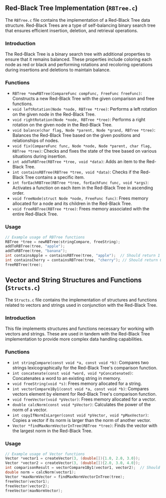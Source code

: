 ## Red-Black Tree Implementation (`RBTree.c`)

The `RBTree.c` file contains the implementation of a Red-Black Tree data structure. Red-Black Trees are a type of self-balancing binary search tree that ensures efficient insertion, deletion, and retrieval operations.

### Introduction

The Red-Black Tree is a binary search tree with additional properties to ensure that it remains balanced. These properties include coloring each node as red or black and performing rotations and recoloring operations during insertions and deletions to maintain balance.

### Functions

- `RBTree *newRBTree(CompareFunc compFunc, FreeFunc freeFunc)`: Constructs a new Red-Black Tree with the given comparison and free functions.
- `void leftRotation(Node *node, RBTree *tree)`: Performs a left rotation on the given node in the Red-Black Tree.
- `void rightRotation(Node *node, RBTree *tree)`: Performs a right rotation on the given node in the Red-Black Tree.
- `void balance(char flag, Node *parent, Node *grand, RBTree *tree)`: Balances the Red-Black Tree based on the given positions and relationships of nodes.
- `void fix(CompareFunc func, Node *node, Node *parent, char flag, RBTree *tree)`: Checks and fixes the state of the tree based on various situations during insertion.
- `int addToRBTree(RBTree *tree, void *data)`: Adds an item to the Red-Black Tree.
- `int containsRBTree(RBTree *tree, void *data)`: Checks if the Red-Black Tree contains a specific item.
- `int forEachRBTree(RBTree *tree, forEachFunc func, void *args)`: Activates a function on each item in the Red-Black Tree in ascending order.
- `void freeNode(struct Node *node, FreeFunc func)`: Frees memory allocated for a node and its children in the Red-Black Tree.
- `void freeRBTree(RBTree *tree)`: Frees memory associated with the entire Red-Black Tree.

### Usage

```c
// Example usage of RBTree functions
RBTree *tree = newRBTree(stringCompare, freeString);
addToRBTree(tree, "apple");
addToRBTree(tree, "banana");
int containsApple = containsRBTree(tree, "apple");  // Should return 1
int containsCherry = containsRBTree(tree, "cherry"); // Should return 0
freeRBTree(tree);
```

## Vector and String Structures and Functions (`Structs.c`)

The `Structs.c` file contains the implementation of structures and functions related to vectors and strings used in conjunction with the Red-Black Tree.

### Introduction

This file implements structures and functions necessary for working with vectors and strings. These are used in tandem with the Red-Black Tree implementation to provide more complex data handling capabilities.

### Functions

- `int stringCompare(const void *a, const void *b)`: Compares two strings lexicographically for the Red-Black Tree's comparison function.
- `int concatenate(const void *word, void *pConcatenated)`: Concatenates a word to an existing string in memory.
- `void freeString(void *s)`: Frees memory allocated for a string.
- `int vectorCompare1By1(const void *a, const void *b)`: Compares vectors element by element for Red-Black Tree's comparison function.
- `void freeVector(void *pVector)`: Frees memory allocated for a vector.
- `double calcNorm(const void *pVector)`: Calculates the power of the norm of a vector.
- `int copyIfNormIsLarger(const void *pVector, void *pMaxVector)`: Copies a vector if its norm is larger than the norm of another vector.
- `Vector *findMaxNormVectorInTree(RBTree *tree)`: Finds the vector with the largest norm in the Red-Black Tree.

### Usage

```c
// Example usage of Vector functions
Vector *vector1 = createVector(3, (double[]){1.0, 2.0, 3.0});
Vector *vector2 = createVector(3, (double[]){2.0, 3.0, 4.0});
int comparisonResult = vectorCompare1By1(vector1, vector2);  // Should return -1
double norm = calcNorm(vector1);
Vector *maxNormVector = findMaxNormVectorInTree(tree);
freeVector(vector1);
freeVector(vector2);
freeVector(maxNormVector);
```
